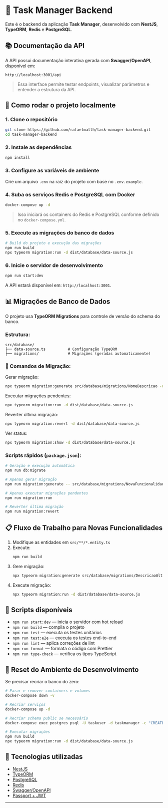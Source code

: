 # 🧠 Task Manager Backend

Este é o backend da aplicação **Task Manager**, desenvolvido com **NestJS**, **TypeORM**, **Redis** e **PostgreSQL**.

## 📚 Documentação da API

A API possui documentação interativa gerada com **Swagger/OpenAPI**, disponível em:

```
http://localhost:3001/api
```

> Essa interface permite testar endpoints, visualizar parâmetros e entender a estrutura da API.

## 🚀 Como rodar o projeto localmente

### 1. Clone o repositório

```bash
git clone https://github.com/rafaelmatth/task-manager-backend.git
cd task-manager-backend
```

### 2. Instale as dependências

```bash
npm install
```

### 3. Configure as variáveis de ambiente

Crie um arquivo `.env` na raiz do projeto com base no `.env.example`.


### 4. Suba os serviços Redis e PostgreSQL com Docker

```bash
docker-compose up -d
```

> Isso iniciará os containers do Redis e PostgreSQL conforme definido no `docker-compose.yml`.

### 5. Execute as migrações do banco de dados
```bash
# Build do projeto e execução das migrações
npm run build
npx typeorm migration:run -d dist/database/data-source.js
```

### 6. Inicie o servidor de desenvolvimento
```bash
npm run start:dev
```

A API estará disponível em: `http://localhost:3001`.

## 📊 Migrações de Banco de Dados
O projeto usa **TypeORM Migrations** para controle de versão do schema do banco.

### Estrutura:
```
src/database/
├── data-source.ts          # Configuração TypeORM
├── migrations/             # Migrações (geradas automaticamente)
```

### 🔧 Comandos de Migração:
Gerar migração:
```bash
npx typeorm migration:generate src/database/migrations/NomeDescricao -d dist/database/data-source.js
```

Executar migrações pendentes:
```bash
npx typeorm migration:run -d dist/database/data-source.js
```

Reverter última migração:
```bash
npx typeorm migration:revert -d dist/database/data-source.js
```

Ver status:
```bash
npx typeorm migration:show -d dist/database/data-source.js
```

### Scripts rápidos (`package.json`):
```bash
# Geração e execução automática
npm run db:migrate

# Apenas gerar migração
npm run migration:generate -- src/database/migrations/NovaFuncionalidade

# Apenas executar migrações pendentes
npm run migration:run

# Reverter última migração
npm run migration:revert
```

## 📋 Fluxo de Trabalho para Novas Funcionalidades
1. Modifique as entidades em `src/**/*.entity.ts`  
2. Execute:  
   ```bash
   npm run build
   ```
3. Gere migração:  
   ```bash
   npx typeorm migration:generate src/database/migrations/DescricaoAlteracao -d dist/database/data-source.js
   ```
4. Execute migração:  
   ```bash
   npx typeorm migration:run -d dist/database/data-source.js
   ```

## 🧰 Scripts disponíveis
- `npm run start:dev` — inicia o servidor com hot reload  
- `npm run build` — compila o projeto  
- `npm run test` — executa os testes unitários  
- `npm run test:e2e` — executa os testes end-to-end  
- `npm run lint` — aplica correções de lint  
- `npm run format` — formata o código com Prettier  
- `npm run type-check` — verifica os tipos TypeScript  

## 🔄 Reset do Ambiente de Desenvolvimento
Se precisar recriar o banco do zero:

```bash
# Parar e remover containers e volumes
docker-compose down -v

# Recriar serviços
docker-compose up -d

# Recriar schema public se necessário
docker-compose exec postgres psql -U taskuser -d taskmanager -c "CREATE SCHEMA IF NOT EXISTS public;"

# Executar migrações
npm run build
npx typeorm migration:run -d dist/database/data-source.js
```

## 🧪 Tecnologias utilizadas

- [NestJS](https://nestjs.com/)
- [TypeORM](https://typeorm.io/)
- [PostgreSQL](https://www.postgresql.org/)
- [Redis](https://redis.io/)
- [Swagger/OpenAPI](https://swagger.io/)
- [Passport + JWT](https://docs.nestjs.com/security/authentication)

---

